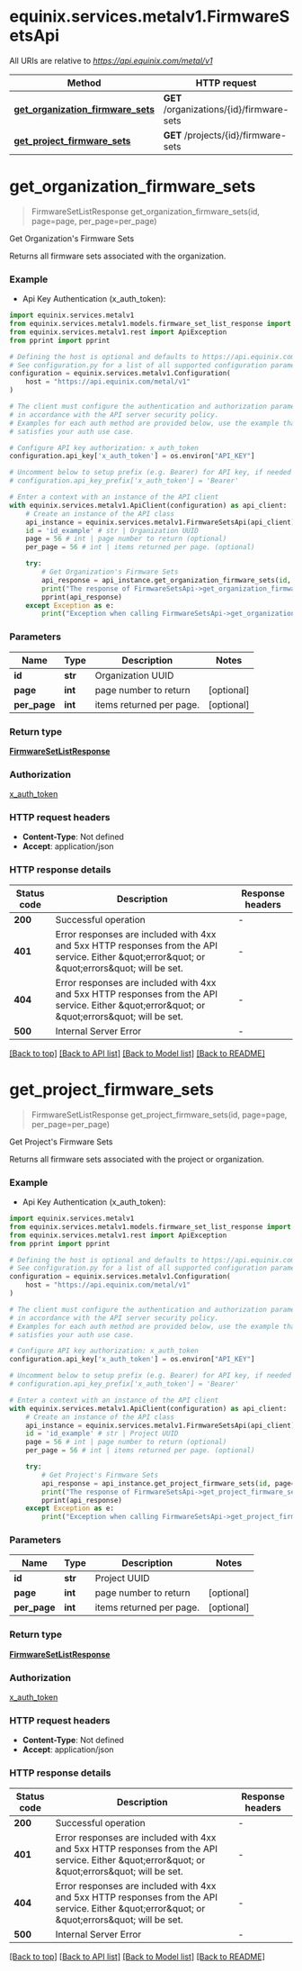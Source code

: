 # equinix.services.metalv1.FirmwareSetsApi

All URIs are relative to *https://api.equinix.com/metal/v1*

Method | HTTP request | Description
------------- | ------------- | -------------
[**get_organization_firmware_sets**](FirmwareSetsApi.md#get_organization_firmware_sets) | **GET** /organizations/{id}/firmware-sets | Get Organization&#39;s Firmware Sets
[**get_project_firmware_sets**](FirmwareSetsApi.md#get_project_firmware_sets) | **GET** /projects/{id}/firmware-sets | Get Project&#39;s Firmware Sets


# **get_organization_firmware_sets**
> FirmwareSetListResponse get_organization_firmware_sets(id, page=page, per_page=per_page)

Get Organization's Firmware Sets

Returns all firmware sets associated with the organization.

### Example

* Api Key Authentication (x_auth_token):

```python
import equinix.services.metalv1
from equinix.services.metalv1.models.firmware_set_list_response import FirmwareSetListResponse
from equinix.services.metalv1.rest import ApiException
from pprint import pprint

# Defining the host is optional and defaults to https://api.equinix.com/metal/v1
# See configuration.py for a list of all supported configuration parameters.
configuration = equinix.services.metalv1.Configuration(
    host = "https://api.equinix.com/metal/v1"
)

# The client must configure the authentication and authorization parameters
# in accordance with the API server security policy.
# Examples for each auth method are provided below, use the example that
# satisfies your auth use case.

# Configure API key authorization: x_auth_token
configuration.api_key['x_auth_token'] = os.environ["API_KEY"]

# Uncomment below to setup prefix (e.g. Bearer) for API key, if needed
# configuration.api_key_prefix['x_auth_token'] = 'Bearer'

# Enter a context with an instance of the API client
with equinix.services.metalv1.ApiClient(configuration) as api_client:
    # Create an instance of the API class
    api_instance = equinix.services.metalv1.FirmwareSetsApi(api_client)
    id = 'id_example' # str | Organization UUID
    page = 56 # int | page number to return (optional)
    per_page = 56 # int | items returned per page. (optional)

    try:
        # Get Organization's Firmware Sets
        api_response = api_instance.get_organization_firmware_sets(id, page=page, per_page=per_page)
        print("The response of FirmwareSetsApi->get_organization_firmware_sets:\n")
        pprint(api_response)
    except Exception as e:
        print("Exception when calling FirmwareSetsApi->get_organization_firmware_sets: %s\n" % e)
```


### Parameters


Name | Type | Description  | Notes
------------- | ------------- | ------------- | -------------
 **id** | **str**| Organization UUID | 
 **page** | **int**| page number to return | [optional] 
 **per_page** | **int**| items returned per page. | [optional] 

### Return type

[**FirmwareSetListResponse**](FirmwareSetListResponse.md)

### Authorization

[x_auth_token](../README.md#x_auth_token)

### HTTP request headers

 - **Content-Type**: Not defined
 - **Accept**: application/json

### HTTP response details

| Status code | Description | Response headers |
|-------------|-------------|------------------|
**200** | Successful operation |  -  |
**401** | Error responses are included with 4xx and 5xx HTTP responses from the API service. Either \&quot;error\&quot; or \&quot;errors\&quot; will be set. |  -  |
**404** | Error responses are included with 4xx and 5xx HTTP responses from the API service. Either \&quot;error\&quot; or \&quot;errors\&quot; will be set. |  -  |
**500** | Internal Server Error |  -  |

[[Back to top]](#) [[Back to API list]](../README.md#documentation-for-api-endpoints) [[Back to Model list]](../README.md#documentation-for-models) [[Back to README]](../README.md)
# **get_project_firmware_sets**
> FirmwareSetListResponse get_project_firmware_sets(id, page=page, per_page=per_page)

Get Project's Firmware Sets

Returns all firmware sets associated with the project or organization.

### Example

* Api Key Authentication (x_auth_token):

```python
import equinix.services.metalv1
from equinix.services.metalv1.models.firmware_set_list_response import FirmwareSetListResponse
from equinix.services.metalv1.rest import ApiException
from pprint import pprint

# Defining the host is optional and defaults to https://api.equinix.com/metal/v1
# See configuration.py for a list of all supported configuration parameters.
configuration = equinix.services.metalv1.Configuration(
    host = "https://api.equinix.com/metal/v1"
)

# The client must configure the authentication and authorization parameters
# in accordance with the API server security policy.
# Examples for each auth method are provided below, use the example that
# satisfies your auth use case.

# Configure API key authorization: x_auth_token
configuration.api_key['x_auth_token'] = os.environ["API_KEY"]

# Uncomment below to setup prefix (e.g. Bearer) for API key, if needed
# configuration.api_key_prefix['x_auth_token'] = 'Bearer'

# Enter a context with an instance of the API client
with equinix.services.metalv1.ApiClient(configuration) as api_client:
    # Create an instance of the API class
    api_instance = equinix.services.metalv1.FirmwareSetsApi(api_client)
    id = 'id_example' # str | Project UUID
    page = 56 # int | page number to return (optional)
    per_page = 56 # int | items returned per page. (optional)

    try:
        # Get Project's Firmware Sets
        api_response = api_instance.get_project_firmware_sets(id, page=page, per_page=per_page)
        print("The response of FirmwareSetsApi->get_project_firmware_sets:\n")
        pprint(api_response)
    except Exception as e:
        print("Exception when calling FirmwareSetsApi->get_project_firmware_sets: %s\n" % e)
```


### Parameters


Name | Type | Description  | Notes
------------- | ------------- | ------------- | -------------
 **id** | **str**| Project UUID | 
 **page** | **int**| page number to return | [optional] 
 **per_page** | **int**| items returned per page. | [optional] 

### Return type

[**FirmwareSetListResponse**](FirmwareSetListResponse.md)

### Authorization

[x_auth_token](../README.md#x_auth_token)

### HTTP request headers

 - **Content-Type**: Not defined
 - **Accept**: application/json

### HTTP response details

| Status code | Description | Response headers |
|-------------|-------------|------------------|
**200** | Successful operation |  -  |
**401** | Error responses are included with 4xx and 5xx HTTP responses from the API service. Either \&quot;error\&quot; or \&quot;errors\&quot; will be set. |  -  |
**404** | Error responses are included with 4xx and 5xx HTTP responses from the API service. Either \&quot;error\&quot; or \&quot;errors\&quot; will be set. |  -  |
**500** | Internal Server Error |  -  |

[[Back to top]](#) [[Back to API list]](../README.md#documentation-for-api-endpoints) [[Back to Model list]](../README.md#documentation-for-models) [[Back to README]](../README.md)
